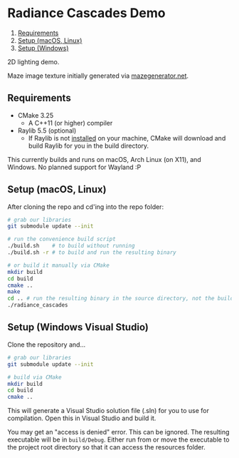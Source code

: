 # Radiance Cascades Demo

1. [Requirements](#requirements)
2. [Setup (macOS, Linux)](#setup-macos-linux)
3. [Setup (Windows)](#setup-windows-visual-studio)

2D lighting demo.

Maze image texture initially generated via [mazegenerator.net](https://www.mazegenerator.net/).

## Requirements

- CMake 3.25
    - A C++11 (or higher) compiler
- Raylib 5.5 (optional)
    - If Raylib is not [installed](https://github.com/raysan5/raylib#build-and-installation) on your machine, CMake will download and build Raylib for you in the build directory.

This currently builds and runs on macOS, Arch Linux (on X11), and Windows. No planned support for Wayland :P

## Setup (macOS, Linux)

After cloning the repo and cd'ing into the repo folder:

```bash
# grab our libraries
git submodule update --init

# run the convenience build script
./build.sh    # to build without running
./build.sh -r # to build and run the resulting binary

# or build it manually via CMake
mkdir build
cd build
cmake ..
make
cd .. # run the resulting binary in the source directory, not the build directory
./radiance_cascades
```

## Setup (Windows Visual Studio)

Clone the repository and...

```bash
# grab our libraries
git submodule update --init

# build via CMake
mkdir build
cd build
cmake ..
```

This will generate a Visual Studio solution file (.sln) for you to use for compilation. Open this in Visual Studio and build it.

You may get an "access is denied" error. This can be ignored. The resulting executable will be in `build/Debug`. Either run from or move the executable to the project root directory so that it can access the resources folder.
